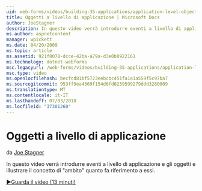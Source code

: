 ```yaml
---
uid: web-forms/videos/building-35-applications/application-level-objects
title: Oggetti a livello di applicazione | Microsoft Docs
author: JoeStagner
description: In questo video verrà introdurre eventi a livello di applicazione e gli oggetti e illustrare il concetto di &quot;ambito&quot; quanto fa riferimento a essi.
ms.author: aspnetcontent
manager: wpickett
ms.date: 04/20/2009
ms.topic: article
ms.assetid: 921f8078-dcce-42ba-a79a-d3e0b0922161
ms.technology: dotnet-webforms
msc.legacyurl: /web-forms/videos/building-35-applications/application-level-objects
msc.type: video
ms.openlocfilehash: becfcd81bf5723eebcbc451fa1a1a559f5c97ba7
ms.sourcegitcommit: 953ff9ea4369f154d6fd0239599279ddd3280009
ms.translationtype: MT
ms.contentlocale: it-IT
ms.lasthandoff: 07/03/2018
ms.locfileid: "37381260"
---
```

<a name="application-level-objects"></a>Oggetti a livello di applicazione
====================
da [Joe Stagner](https://github.com/JoeStagner)

In questo video verrà introdurre eventi a livello di applicazione e gli oggetti e illustrare il concetto di &quot;ambito&quot; quanto fa riferimento a essi.

[&#9654;Guarda il video (13 minuti)](https://channel9.msdn.com/Blogs/ASP-NET-Site-Videos/application-level-objects)
